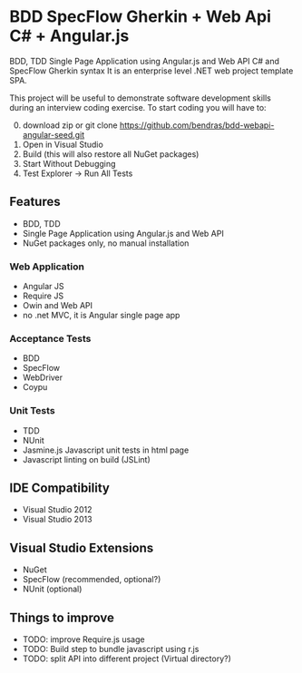 # BDD SpecFlow Gherkin + Web Api C# + Angular.js

BDD, TDD Single Page Application using Angular.js and Web API C# and SpecFlow Gherkin syntax
It is an enterprise level .NET web project template SPA.

This project will be useful to demonstrate software development skills during an interview coding exercise. To start coding you will have to:

0. download zip or git clone https://github.com/bendras/bdd-webapi-angular-seed.git
0. Open in Visual Studio
0. Build (this will also restore all NuGet packages)
0. Start Without Debugging
0. Test Explorer -> Run All Tests

## Features

- BDD, TDD
- Single Page Application using Angular.js and Web API
- NuGet packages only, no manual installation

### Web Application

- Angular JS
- Require JS
- Owin and Web API
- no .net MVC, it is Angular single page app

### Acceptance Tests

- BDD
- SpecFlow
- WebDriver
- Coypu

### Unit Tests

- TDD
- NUnit
- Jasmine.js Javascript unit tests in html page
- Javascript linting on build (JSLint)

## IDE Compatibility

- Visual Studio 2012
- Visual Studio 2013

## Visual Studio Extensions

- NuGet
- SpecFlow (recommended, optional?)
- NUnit (optional)

## Things to improve

- TODO: improve Require.js usage
- TODO: Build step to bundle javascript using r.js
- TODO: split API into different project (Virtual directory?)
